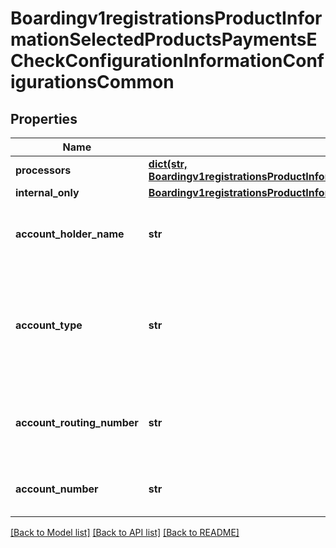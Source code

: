 # Boardingv1registrationsProductInformationSelectedProductsPaymentsECheckConfigurationInformationConfigurationsCommon

## Properties
Name | Type | Description | Notes
------------ | ------------- | ------------- | -------------
**processors** | [**dict(str, Boardingv1registrationsProductInformationSelectedProductsPaymentsECheckConfigurationInformationConfigurationsCommonProcessors)**](Boardingv1registrationsProductInformationSelectedProductsPaymentsECheckConfigurationInformationConfigurationsCommonProcessors.md) |  | [optional] 
**internal_only** | [**Boardingv1registrationsProductInformationSelectedProductsPaymentsECheckConfigurationInformationConfigurationsCommonInternalOnly**](Boardingv1registrationsProductInformationSelectedProductsPaymentsECheckConfigurationInformationConfigurationsCommonInternalOnly.md) |  | [optional] 
**account_holder_name** | **str** | Mandatory  Name on Merchant&#39;s Bank Account Only ASCII (Hex 20 to Hex 7E)  | 
**account_type** | **str** | Mandatory  Type of account for Merchant&#39;s Bank Account Possible values: - checking - savings - corporatechecking - corporatesavings  | 
**account_routing_number** | **str** | Mandatory  Routing number for Merchant&#39;s Bank Account US Account Routing Number  | 
**account_number** | **str** | Mandatory  Account number for Merchant&#39;s Bank Account  | 

[[Back to Model list]](../README.md#documentation-for-models) [[Back to API list]](../README.md#documentation-for-api-endpoints) [[Back to README]](../README.md)


